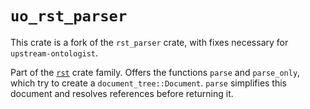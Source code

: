 `uo_rst_parser`
==============

This crate is a fork of the `rst_parser` crate, with fixes necessary
for ``upstream-ontologist``.

Part of the [`rst`][rst] crate family.
Offers the functions `parse` and `parse_only`,
which try to create a `document_tree::Document`.
`parse` simplifies this document and resolves references before returning it.

[rst]: https://github.com/flying-sheep/rust-rst/#readme
